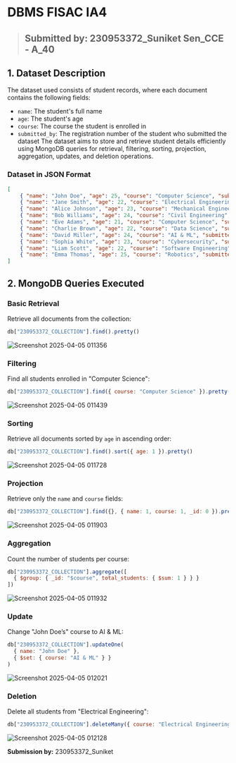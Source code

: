 # DBMS FISAC IA4
> ## Submitted by: 230953372_Suniket Sen_CCE - A_40
## 1. Dataset Description

The dataset used consists of student records, where each document contains the following fields:
- `name`: The student's full name
- `age`: The student's age
- `course`: The course the student is enrolled in
- `submitted_by`: The registration number of the student who submitted the dataset
  The dataset aims to store and retrieve student details efficiently using MongoDB queries for retrieval, filtering, sorting, projection, aggregation, updates, and deletion operations.

### Dataset in JSON Format
```json
[
    { "name": "John Doe", "age": 25, "course": "Computer Science", "submitted_by": "230953372_Suniket" },
    { "name": "Jane Smith", "age": 22, "course": "Electrical Engineering", "submitted_by": "230953372_Suniket" },
    { "name": "Alice Johnson", "age": 23, "course": "Mechanical Engineering", "submitted_by": "230953372_Suniket" },
    { "name": "Bob Williams", "age": 24, "course": "Civil Engineering", "submitted_by": "230953372_Suniket" },
    { "name": "Eve Adams", "age": 21, "course": "Computer Science", "submitted_by": "230953372_Suniket" },
    { "name": "Charlie Brown", "age": 22, "course": "Data Science", "submitted_by": "230953372_Suniket" },
    { "name": "David Miller", "age": 24, "course": "AI & ML", "submitted_by": "230953372_Suniket" },
    { "name": "Sophia White", "age": 23, "course": "Cybersecurity", "submitted_by": "230953372_Suniket" },
    { "name": "Liam Scott", "age": 22, "course": "Software Engineering", "submitted_by": "230953372_Suniket" },
    { "name": "Emma Thomas", "age": 25, "course": "Robotics", "submitted_by": "230953372_Suniket" }
]
```

## 2. MongoDB Queries Executed

### **Basic Retrieval**
Retrieve all documents from the collection:
```javascript
db["230953372_COLLECTION"].find().pretty()
```
![Screenshot 2025-04-05 011356](https://github.com/user-attachments/assets/1a4b43ba-8c61-4aca-8ba5-a817482f0066)


### **Filtering**
Find all students enrolled in "Computer Science":
```javascript
db["230953372_COLLECTION"].find({ course: "Computer Science" }).pretty()
```
![Screenshot 2025-04-05 011439](https://github.com/user-attachments/assets/94f844a5-db66-457c-a37e-9878f8e5e330)

### **Sorting**
Retrieve all documents sorted by `age` in ascending order:
```javascript
db["230953372_COLLECTION"].find().sort({ age: 1 }).pretty()
```
![Screenshot 2025-04-05 011728](https://github.com/user-attachments/assets/4851c1af-ac58-46cb-8755-e6df3867afcd)

### **Projection**
Retrieve only the `name` and `course` fields:
```javascript
db["230953372_COLLECTION"].find({}, { name: 1, course: 1, _id: 0 }).pretty()
```
![Screenshot 2025-04-05 011903](https://github.com/user-attachments/assets/00f5cba9-6cb0-4dc7-8526-d80a01cdc428)

### **Aggregation**
Count the number of students per course:
```javascript
db["230953372_COLLECTION"].aggregate([
  { $group: { _id: "$course", total_students: { $sum: 1 } } }
])
```
![Screenshot 2025-04-05 011932](https://github.com/user-attachments/assets/f6dcc187-07f1-43c3-b077-93411bc54695)

### **Update**
Change "John Doe’s" course to AI & ML:
```javascript
db["230953372_COLLECTION"].updateOne(
  { name: "John Doe" },
  { $set: { course: "AI & ML" } }
)

```
![Screenshot 2025-04-05 012021](https://github.com/user-attachments/assets/e8ce9842-7f4d-44bd-ab2e-0c8fcd6a6659)

### **Deletion**
Delete all students from "Electrical Engineering":
```javascript
db["230953372_COLLECTION"].deleteMany({ course: "Electrical Engineering" })

```
![Screenshot 2025-04-05 012128](https://github.com/user-attachments/assets/8c6b4205-e4b8-4674-8b98-44e52853e2ab)


**Submission by:** 230953372_Suniket
